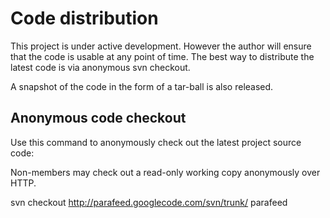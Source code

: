 # Code distribution #

This project is under active development.  However the author will
ensure that the code is usable at any point of time.  The best way to
distribute the latest code is via anonymous svn checkout.

A snapshot of the code in the form of a tar-ball is also released.

## Anonymous code checkout ##

Use this command to anonymously check out the latest project source code:

Non-members may check out a read-only working copy anonymously over HTTP.

svn checkout http://parafeed.googlecode.com/svn/trunk/ parafeed